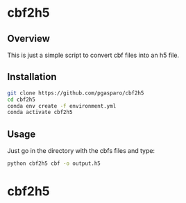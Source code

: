 # cbf2h5

## Overview 
This is just a simple script to convert cbf files into an h5 file.

## Installation

```bash
git clone https://github.com/pgasparo/cbf2h5 
cd cbf2h5
conda env create -f environment.yml
conda activate cbf2h5
```

## Usage

Just go in the directory with the cbfs files and type:

```bash
python cbf2h5 cbf -o output.h5
```


# cbf2h5
